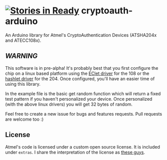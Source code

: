 [![Stories in Ready](https://badge.waffle.io/cryptotronix/cryptoauth-arduino.png?label=ready&title=Ready)](https://waffle.io/cryptotronix/cryptoauth-arduino)
cryptoauth-arduino
==================

An Arduino library for Atmel's CryptoAuthentication Devices (ATSHA204x
and ATECC108x).

***WARNING***
-------------

This software is in pre-alpha! It's probably best that you first configure the chip on a linux based platform using the [EClet driver](https://github.com/cryptotronix/eclet) for the 108 or the [hashlet driver](https://github.com/cryptotronix/hashlet) for the 204. Once configured, you'll have an easier time of using this library.

In the example file is the basic get random function which will return a fixed test pattern if you haven't personalized your device. Once personalized (with the above linux drivers) you will get 32 bytes of random.

Feel free to create a new issue for bugs and features requests. Pull requests are welcome too :)

License
---

Atmel's code is licensed under a custom open source license. It is
included under `extras`. I share the interpretation of the license as
[these guys](https://github.com/Pinoccio/library-atmel-lwm/blob/master/README.md).
